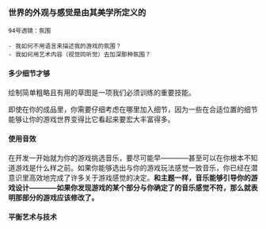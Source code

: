 ### 世界的外观与感觉是由其美学所定义的

~~~~
94号透镜：氛围

- 我如何不用语言来描述我的游戏的氛围？
- 我如何用艺术内容（视觉同听觉）去加深那种氛围？
~~~~

#### 多少细节才够

绘制简单粗略且有用的草图是一项我们必须训练的重要技能。

即使在你的成品里，你需要仔细考虑在哪里加入细节，因为一些在合适位置的细节能够让你的游戏世界变得比它看起来要宏大丰富得多。

#### 使用音效

在开发一开始就为你的游戏挑选音乐，要尽可能早————甚至可以在你根本不知道游戏是什么样之前。如果你能够选出与你的游戏玩法感觉一致音乐，你已经在潜意识里高效地完成了许多关于游戏感觉的决定。**和主题一样，音乐能够引导你的游戏设计————如果你发现游戏的某个部分与你确定了的音乐感觉不符，那么就表明那部分的游戏应该修改了。**

#### 平衡艺术与技术


